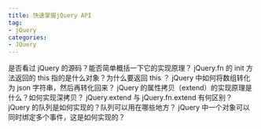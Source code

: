 ```yaml
---
title: 快速掌握jQuery API
tag:
- jQuery
categories:
- JQuery
---
```


是否看过 jQuery 的源码？能否简单概括一下它的实现原理？
jQuery.fn 的 init 方法返回的 this 指的是什么对象？为什么要返回 this ？
jQuery 中如何将数组转化为 json 字符串，然后再转化回来？
jQuery 的属性拷贝（extend）的实现原理是什么？如何实现深拷贝？
jQuery.extend 与 jQuery.fn.extend 有何区别？
jQuery 的队列是如何实现的？队列可以用在哪些地方？
jQuery 中一个对象可以同时绑定多个事件，这是如何实现的？